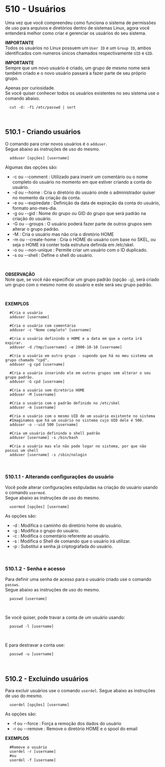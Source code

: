 # 510 - Usuários

Uma vez que você compreendeu como funciona o sistema de permissões de uso para arquivos e 
diretórios dentro de sistemas Linux, agora você entenderá melhor como criar e gerenciar os 
usuários do seu sistema.


**IMPORTANTE**  
Todos os usuários no Linux possuem um ``User ID`` e um ``Group ID``, ambos identificados com 
numeros únicos chamados respectivamente ``UID`` e ``GID``.

**IMPORTANTE**  
Sempre que um novo usuário é criado, um grupo de mesmo nome será também criado e o novo usuário
passará a fazer parte de seu próprio grupo.



Apenas por curiosidade.  
Se você quiser conhecer todos os usuários existentes no seu sistema use o comando abaixo.

``` shell
  cut -d: -f1 /etc/passwd | sort
```



&nbsp;

## 510.1 - Criando usuários

O comando para criar novos usuários é o ``adduser``.  
Segue abaixo as instruções de uso do mesmo.

```
  adduser [opções] [username]
```

Algumas das opções são:

* -c ou --comment     : Utilizado para inserir um comentário ou o nome completo do usuário no 
                        momento em que estiver criando a conta do usuário.
* -d ou --home        : Cria o diretório do usuário onde o administrador quiser no momento da 
                        criação da conta.
* -e ou --expiredate  : Definição da data de expiração da conta do usuário, formato ano-mes-dia.
* -g ou --gid         : Nome do grupo ou GID do grupo que será padrão na criação do usuário.
* -G ou --groups      : O usuário poderá fazer parte de outros grupos sem alterar o grupo padrão.
* -M                  : Cria o usuário mas não cria o diretório HOME
* -m ou --create-home : Cria o HOME do usuário com base no SKEL, ou seja o HOME irá conter toda 
                        estrutura definida em /etc/skel.
* -o ou --non-unique  : Permite criar um usuário com o ID duplicado.
* -s ou --shell       : Define o shell do usuário.


&nbsp;

**OBSERVAÇÃO**  
Note que, se você não especificar um grupo padrão (opção ``-g``), será criado um grupo com o mesmo 
nome do usuário e este será seu grupo padrão.


&nbsp;

**EXEMPLOS**

``` shell
  #Cria o usuário
  adduser [username]

  #Cria o usuário com comentário
  adduser -c "Nome completo" [username]

  #Cria o usuário definindo o HOME e a data em que a conta irá expirar.
  adduser -d /tmp/[username] -e 2000-10-10 [username]

  #Cria o usuário em outro grupo - supondo que há no meu sistema um grupo chamado "cpd".
  adduser -g cpd [username]

  #Cria o usuário inserindo ele em outros grupos sem alterar o seu grupo padrão.
  adduser -G cpd [username]

  #Cria o usuário sem diretório HOME
  adduser -M [username]

  #Cria o usuário com o padrão definido no /etc/skel
  adduser -m [username]

  #Cria o usuário com o mesmo UID de um usuário existente no sistema 
  #Imaginamos que há um usuário no sistema cujo UID dele é 500.
  adduser -o --uid 500 [username]

  #Cria um usuário definindo o shell padrão
  adduser [username] -s /bin/bash

  #Cria o usuário mas ele não pode logar no sistema, por que não possui um shell
  adduser [username] -s /sbin/nologin
```



&nbsp;

### 510.1.1 - Alterando configurações do usuário

Você pode alterar configurações estipuladas na criação do usuário usando o comando ``usermod``.  
Segue abaixo as instruções de uso do mesmo.

``` shell
  usermod [opções] [username]
```

As opções são:

* -d    : Modifica o caminho do diretório home do usuário.
* -g    : Modifica o grupo do usuário.
* -c    : Modifica o comentário referente ao usuário.
* -s    : Modifica o Shell de comando que o usuário irá utilizar.
* -p    : Substitui a senha já criptografada do usuário.



&nbsp;

### 510.1.2 - Senha e acesso

Para definir uma senha de acesso para o usuário criado use o comando ``passws``.  
Segue abaixo as instruções de uso do mesmo.

``` shell
  passwd [username]
```

&nbsp;

Se você quiser, pode travar a conta de um usuário usando:

``` shell
  passwd -l [username]
``` 

&nbsp;

E para destravar a conta use:

```shell
  passwd -u [username]
```



&nbsp;

## 510.2 - Excluindo usuários

Para excluir usuários use o comando ``userdel``.
Segue abaixo as instruções de uso do mesmo.

```
  userdel [opções] [username]
```

As opções são:

* -f ou --force     : Força a remoção dos dados do usuário
* -r ou --remove    : Remove o diretório HOME e o spool do email


**EXEMPLOS**

``` shell
  #Remove o usuário
  userdel -r [username]
  #ou
  userdel -f [username]
```
